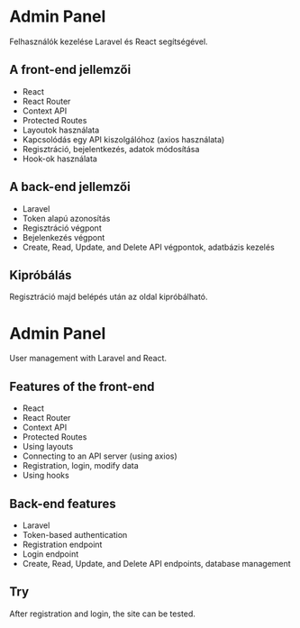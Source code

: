# Admin Panel

Felhasználók kezelése Laravel és React segítségével.

## A front-end jellemzői

- React
- React Router
- Context API
- Protected Routes
- Layoutok használata
- Kapcsolódás egy API kiszolgálóhoz (axios használata)
- Regisztráció, bejelentkezés, adatok módosítása
- Hook-ok használata

## A back-end jellemzői

- Laravel
- Token alapú azonosítás
- Regisztráció végpont
- Bejelenkezés végpont
- Create, Read, Update, and Delete API végpontok, adatbázis kezelés

## Kipróbálás

Regisztráció majd belépés után az oldal kipróbálható.

# Admin Panel

User management with Laravel and React.

## Features of the front-end
- React
- React Router
- Context API
- Protected Routes
- Using layouts
- Connecting to an API server (using axios)
- Registration, login, modify data
- Using hooks

## Back-end features
- Laravel
- Token-based authentication
- Registration endpoint
- Login endpoint
- Create, Read, Update, and Delete API endpoints, database management

## Try
After registration and login, the site can be tested.
